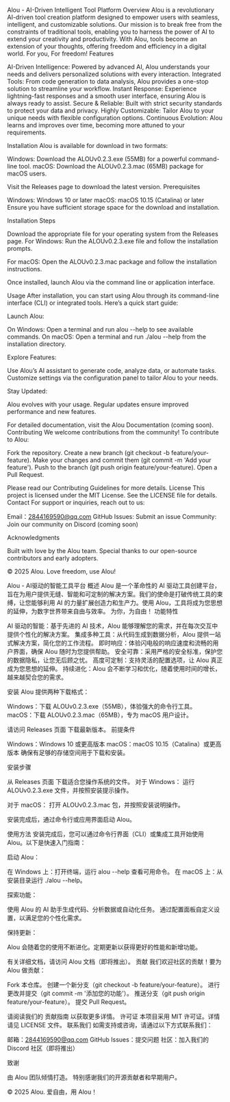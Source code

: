 Alou - AI-Driven Intelligent Tool Platform
Overview
Alou is a revolutionary AI-driven tool creation platform designed to empower users with seamless, intelligent, and customizable solutions. Our mission is to break free from the constraints of traditional tools, enabling you to harness the power of AI to extend your creativity and productivity. With Alou, tools become an extension of your thoughts, offering freedom and efficiency in a digital world.
For you, For freedom!
Features

AI-Driven Intelligence: Powered by advanced AI, Alou understands your needs and delivers personalized solutions with every interaction.
Integrated Tools: From code generation to data analysis, Alou provides a one-stop solution to streamline your workflow.
Instant Response: Experience lightning-fast responses and a smooth user interface, ensuring Alou is always ready to assist.
Secure & Reliable: Built with strict security standards to protect your data and privacy.
Highly Customizable: Tailor Alou to your unique needs with flexible configuration options.
Continuous Evolution: Alou learns and improves over time, becoming more attuned to your requirements.

Installation
Alou is available for download in two formats:

Windows: Download the ALOUv0.2.3.exe (55MB) for a powerful command-line tool.
macOS: Download the ALOUv0.2.3.mac (65MB) package for macOS users.

Visit the Releases page to download the latest version.
Prerequisites

Windows: Windows 10 or later
macOS: macOS 10.15 (Catalina) or later
Ensure you have sufficient storage space for the download and installation.

Installation Steps

Download the appropriate file for your operating system from the Releases page.
For Windows:
Run the ALOUv0.2.3.exe file and follow the installation prompts.


For macOS:
Open the ALOUv0.2.3.mac package and follow the installation instructions.


Once installed, launch Alou via the command line or application interface.

Usage
After installation, you can start using Alou through its command-line interface (CLI) or integrated tools. Here’s a quick start guide:

Launch Alou:

On Windows: Open a terminal and run alou --help to see available commands.
On macOS: Open a terminal and run ./alou --help from the installation directory.


Explore Features:

Use Alou’s AI assistant to generate code, analyze data, or automate tasks.
Customize settings via the configuration panel to tailor Alou to your needs.


Stay Updated:

Alou evolves with your usage. Regular updates ensure improved performance and new features.



For detailed documentation, visit the Alou Documentation (coming soon).
Contributing
We welcome contributions from the community! To contribute to Alou:

Fork the repository.
Create a new branch (git checkout -b feature/your-feature).
Make your changes and commit them (git commit -m 'Add your feature').
Push to the branch (git push origin feature/your-feature).
Open a Pull Request.

Please read our Contributing Guidelines for more details.
License
This project is licensed under the MIT License. See the LICENSE file for details.
Contact
For support or inquiries, reach out to us:

Email：2844169590@qq.com
GitHub Issues: Submit an issue
Community: Join our community on Discord (coming soon)

Acknowledgments

Built with love by the Alou team.
Special thanks to our open-source contributors and early adopters.

© 2025 Alou. Love freedom, use Alou!

Alou - AI驱动的智能工具平台
概述
Alou 是一个革命性的 AI 驱动工具创建平台，旨在为用户提供无缝、智能和可定制的解决方案。我们的使命是打破传统工具的束缚，让您能够利用 AI 的力量扩展创造力和生产力。使用 Alou，工具将成为您思想的延伸，为数字世界带来自由与效率。
为你，为自由！
功能特性

AI 驱动的智能：基于先进的 AI 技术，Alou 能够理解您的需求，并在每次交互中提供个性化的解决方案。
集成多种工具：从代码生成到数据分析，Alou 提供一站式解决方案，简化您的工作流程。
即时响应：体验闪电般的响应速度和流畅的用户界面，确保 Alou 随时为您提供帮助。
安全可靠：采用严格的安全标准，保护您的数据隐私，让您无后顾之忧。
高度可定制：支持灵活的配置选项，让 Alou 真正成为您思想的延伸。
持续进化：Alou 会不断学习和优化，随着使用时间的增长，越来越契合您的需求。

安装
Alou 提供两种下载格式：

Windows：下载 ALOUv0.2.3.exe（55MB），体验强大的命令行工具。
macOS：下载 ALOUv0.2.3.mac（65MB），专为 macOS 用户设计。

请访问 Releases 页面 下载最新版本。
前提条件

Windows：Windows 10 或更高版本
macOS：macOS 10.15（Catalina）或更高版本
确保有足够的存储空间用于下载和安装。

安装步骤

从 Releases 页面 下载适合您操作系统的文件。
对于 Windows：
运行 ALOUv0.2.3.exe 文件，并按照安装提示操作。


对于 macOS：
打开 ALOUv0.2.3.mac 包，并按照安装说明操作。


安装完成后，通过命令行或应用界面启动 Alou。

使用方法
安装完成后，您可以通过命令行界面（CLI）或集成工具开始使用 Alou。以下是快速入门指南：

启动 Alou：

在 Windows 上：打开终端，运行 alou --help 查看可用命令。
在 macOS 上：从安装目录运行 ./alou --help。


探索功能：

使用 Alou 的 AI 助手生成代码、分析数据或自动化任务。
通过配置面板自定义设置，以满足您的个性化需求。


保持更新：

Alou 会随着您的使用不断进化。定期更新以获得更好的性能和新增功能。



有关详细文档，请访问 Alou 文档（即将推出）。
贡献
我们欢迎社区的贡献！要为 Alou 做贡献：

Fork 本仓库。
创建一个新分支（git checkout -b feature/your-feature）。
进行更改并提交（git commit -m '添加您的功能'）。
推送分支（git push origin feature/your-feature）。
提交 Pull Request。

请阅读我们的 贡献指南 以获取更多详情。
许可证
本项目采用 MIT 许可证。详情请见 LICENSE 文件。
联系我们
如需支持或咨询，请通过以下方式联系我们：

邮箱：2844169590@qq.com
GitHub Issues：提交问题
社区：加入我们的 Discord 社区（即将推出）

致谢

由 Alou 团队倾情打造。
特别感谢我们的开源贡献者和早期用户。

© 2025 Alou. 爱自由，用 Alou！
